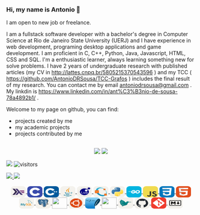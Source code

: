 ### Hi, my name is Antonio 👋

I am open to new job or freelance.

I am a fullstack software developer with a bachelor's degree in Computer Science at Rio de Janeiro State University (UERJ) and I have experience in web development, programing desktop applications and game development. I am proficient in C, C++, Python, Java, Javascript, HTML, CSS and SQL. I'm a enthusiastic learner, always learning something new for solve problems. I have 2 years of undergraduate research with published articles (my CV in http://lattes.cnpq.br/5805215370543596 ) and my TCC ( https://github.com/AntonioDRSousa/TCC-Grafos ) includes the final result of my research. You can contact me by email antoniodrsousa@gmail.com . My linkdin is https://www.linkedin.com/in/ant%C3%B3nio-de-sousa-78a4892b1/ .

Welcome to my page on github, you can find:
- projects created by me
- my academic projects
- projects contributed by me

<!--
**AntonioDRSousa/AntonioDRSousa** is a ✨ _special_ ✨ repository because its `README.md` (this file) appears on your GitHub profile.

Here are some ideas to get you started:

- 🔭 I’m currently working on ...
- 🌱 I’m currently learning ...
- 👯 I’m looking to collaborate on ...
- 🤔 I’m looking for help with ...
- 💬 Ask me about ...
- 📫 How to reach me: ...
- 😄 Pronouns: ...
- ⚡ Fun fact: ...
-->

<!---->
  ##
 
<div align="center"> 
  <a href="mailto:antoniodrsousa@gmail.com" target="_blank"><img src="https://img.shields.io/badge/Gmail-D14836?style=for-the-badge&logo=gmail&logoColor=white" target="_blank"></a> 
  <a href="https://www.linkedin.com/in/ant%C3%B3nio-de-sousa-78a4892b1/" target="_blank"><img src="https://img.shields.io/badge/-LinkedIn-%230077B5?style=for-the-badge&logo=linkedin&logoColor=white" target="_blank"></a> 
  
 
</div>

![](https://komarev.com/ghpvc/?username=antoniodrsousa&color=blue)
<img src="https://visitor-badge.laobi.icu/badge?page_id=idimetrix" alt="visitors"/> 

<div>
<a href="https://github.com/AntonioDRSousa">
<img loading="lazy" height="180em" src="https://github-readme-stats.vercel.app/api/top-langs/?username=AntonioDRSousa&layout=compact&langs_count=10&theme=tokyonight"/>
<img loading="lazy" height="180em" src="https://github-readme-stats.vercel.app/api?username=AntonioDRSousa&show_icons=true&theme=tokyonight&include_all_commits=true&count_private=true"/>
</div>

<div style="display: inline_block" align="center"><br>
  <img align="center" height="30" width="40" src="https://github.com/tandpfun/skill-icons/blob/main/icons/Haskell-Light.svg">
  <img align="center" height="30" width="40" src="https://github.com/tandpfun/skill-icons/blob/main/icons/C.svg">
  <img align="center" height="30" width="40" src="https://github.com/tandpfun/skill-icons/blob/main/icons/CPP.svg">
  <img align="center" height="30" width="40" src="https://github.com/tandpfun/skill-icons/blob/main/icons/Java-Light.svg">
  
  <img align="center" height="30" width="40" src="https://github.com/tandpfun/skill-icons/blob/main/icons/Lua-Light.svg">
  <img align="center" height="30" width="40" src="https://github.com/tandpfun/skill-icons/blob/main/icons/Octave-Light.svg">
  <img align="center" height="30" width="40" src="https://github.com/tandpfun/skill-icons/blob/main/icons/Python-Light.svg">
  <img align="center" height="30" width="40" src="https://github.com/tandpfun/skill-icons/blob/main/icons/GoLang.svg">
  <img align="center" height="30" width="40" src="https://github.com/tandpfun/skill-icons/blob/main/icons/JavaScript.svg">
  <img align="center" height="30" width="40" src="https://github.com/tandpfun/skill-icons/blob/main/icons/CSS.svg">

  <img align="center" height="30" width="40" src="https://github.com/tandpfun/skill-icons/blob/main/icons/HTML.svg">
  <img align="center" height="30" width="40" src="https://github.com/tandpfun/skill-icons/blob/main/icons/MySQL-Light.svg">
  <img align="center" height="30" width="40" src="https://github.com/tandpfun/skill-icons/blob/main/icons/PostgreSQL-Light.svg">
  <img align="center" height="30" width="40" src="https://github.com/tandpfun/skill-icons/blob/main/icons/Windows-Light.svg">
  <img align="center" height="30" width="40" src="https://github.com/tandpfun/skill-icons/blob/main/icons/Ubuntu-Light.svg">
  <img align="center" height="30" width="40" src="https://github.com/tandpfun/skill-icons/blob/main/icons/SQLite.svg">
  <img align="center" height="30" width="40" src="https://github.com/tandpfun/skill-icons/blob/main/icons/Mint-Light.svg">
  <img align="center" height="30" width="40" src="https://github.com/tandpfun/skill-icons/blob/main/icons/LaTeX-Light.svg">
  <img align="center" height="30" width="40" src="https://github.com/tandpfun/skill-icons/blob/main/icons/Github-Light.svg">
  <img align="center" height="30" width="40" src="https://github.com/tandpfun/skill-icons/blob/main/icons/Git.svg">
  <img align="center" height="30" width="40" src="https://github.com/tandpfun/skill-icons/blob/main/icons/Markdown-Light.svg">
</div>

